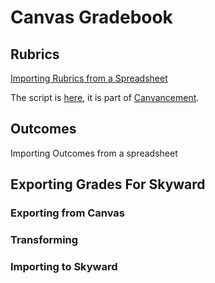 # Canvas Gradebook

## Rubrics

[Importing Rubrics from a Spreadsheet](https://community.canvaslms.com/docs/DOC-8844)

The script is [here](https://raw.githubusercontent.com/jamesjonesmath/canvancement/master/rubrics/import-rubric/import-rubric.user.js), it is part of [Canvancement](https://github.com/jamesjonesmath/canvancement).

## Outcomes

Importing Outcomes from a spreadsheet

## Exporting Grades For Skyward

### Exporting from Canvas

### Transforming

### Importing to Skyward
